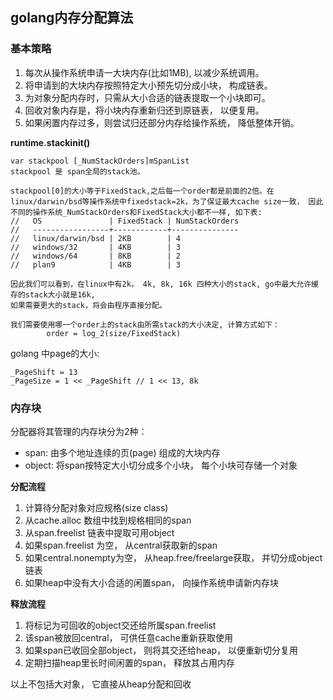 ## golang内存分配算法



### 基本策略

1. 每次从操作系统申请一大块内存(比如1MB), 以减少系统调用。
2. 将申请到的大块内存按照特定大小预先切分成小块， 构成链表。
3. 为对象分配内存时，只需从大小合适的链表提取一个小块即可。
4. 回收对象内存是，将小块内存重新归还到原链表， 以便复用。
5. 如果闲置内存过多，则尝试归还部分内存给操作系统， 降低整体开销。



**runtime.stackinit()**

```
var stackpool [_NumStackOrders]mSpanList
stackpool 是 span全局的stack池。

stackpool[0]的大小等于FixedStack,之后每一个order都是前面的2倍。在linux/darwin/bsd等操作系统中fixedstack=2k，为了保证最大cache size一致， 因此不同的操作系统_NumStackOrders和FixedStack大小都不一样, 如下表:
//   OS               | FixedStack | NumStackOrders
//   -----------------+------------+---------------
//   linux/darwin/bsd | 2KB        | 4
//   windows/32       | 4KB        | 3
//   windows/64       | 8KB        | 2
//   plan9            | 4KB        | 3

因此我们可以看到，在linux中有2k， 4k, 8k, 16k 四种大小的stack, go中最大允许缓存的stack大小就是16k,
如果需要更大的stack，将会由程序直接分配。

我们需要使用哪一个order上的stack由所需stack的大小决定, 计算方式如下：
		order = log_2(size/FixedStack)
```

golang 中page的大小:

```
_PageShift = 13
_PageSize = 1 << _PageShift // 1 << 13, 8k
```

### 内存块

分配器将其管理的内存块分为2种：

- span: 由多个地址连续的页(page) 组成的大块内存
- object: 将span按特定大小切分成多个小块， 每个小块可存储一个对象



**分配流程**

1. 计算待分配对象对应规格(size class)
2. 从cache.alloc 数组中找到规格相同的span
3. 从span.freelist 链表中提取可用object
4. 如果span.freelist 为空， 从central获取新的span
5. 如果central.nonempty为空， 从heap.free/freelarge获取， 并切分成object链表
6. 如果heap中没有大小合适的闲置span， 向操作系统申请新内存块



**释放流程**

1. 将标记为可回收的object交还给所属span.freelist
2. 该span被放回central， 可供任意cache重新获取使用
3. 如果span已收回全部object， 则将其交还给heap， 以便重新切分复用
4. 定期扫描heap里长时间闲置的span， 释放其占用内存

以上不包括大对象， 它直接从heap分配和回收



